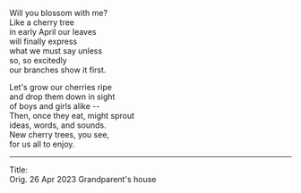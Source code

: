 Will you blossom with me?\
Like a cherry tree\
in early April our leaves\
will finally express\
what we must say unless\
so, so excitedly\
our branches show it first.

Let's grow our cherries ripe\
and drop them down in sight\
of boys and girls alike --\
Then, once they eat, might sprout\
ideas, words, and sounds.\
New cherry trees, you see,\
for us all to enjoy.

-----

Title:\
Orig. 26 Apr 2023
Grandparent's house